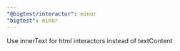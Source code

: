 ```yaml
---
"@bigtest/interactor": minor
"bigtest": minor
---
```


Use innerText for html interactors instead of textContent
